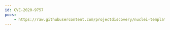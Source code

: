 ```yaml
---
id: CVE-2020-9757
pocs:
    - https://raw.githubusercontent.com/projectdiscovery/nuclei-templates/master/cves/CVE-2020-9757.yaml
---
```

